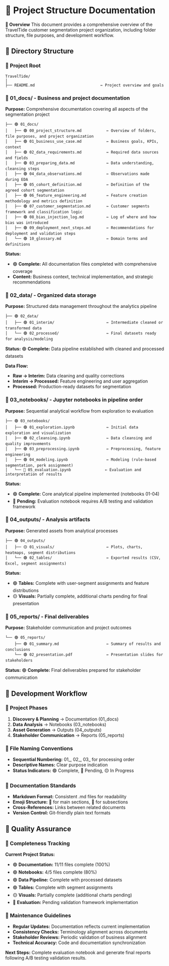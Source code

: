# 📕 Project Structure Documentation

**📌 Overview**
This document provides a comprehensive overview of the TravelTide customer segmentation project organization, including folder structure, file purposes, and development workflow.

## 📕 Directory Structure

### 📌 Project Root
```
TravelTide/
│
├── README.md                             ← Project overview and goals
```

### 📌 01_docs/ - Business and project documentation
**Purpose:** Comprehensive documentation covering all aspects of the segmentation project
```
├── 🟢 01_docs/
│   ├── 🟢 00_project_structure.md           ← Overview of folders, file purposes, and project organization
│   ├── 🟢 01_business_use_case.md           ← Business goals, KPIs, context
│   ├── 🟢 02_data_requirements.md           ← Required data sources and fields
│   ├── 🟢 03_preparing_data.md              ← Data understanding, cleansing steps
│   ├── 🟢 04_data_observations.md           ← Observations made during EDA
│   ├── 🟢 05_cohort_definition.md           ← Definition of the agreed cohort segmentation
│   ├── 🟢 06_feature_engineering.md         ← Feature creation methodology and metrics definition
│   ├── 🟢 07_customer_segmentation.md       ← Customer segments framework and classification logic
│   ├── 🟢 08_bias_injection_log.md          ← Log of where and how bias was introduced
│   ├── 🟢 09_deployment_next_steps.md       ← Recommendations for deployment and validation steps
│   └── 🟢 10_glossary.md                    ← Domain terms and definitions
```

**Status:** 
- 🟢 **Complete:** All documentation files completed with comprehensive coverage
- **Content:** Business context, technical implementation, and strategic recommendations

### 📌 02_data/ - Organized data storage
**Purpose:** Structured data management throughout the analytics pipeline
```
├── 🟢 02_data/
│   ├── 🟢 01_interim/                       ← Intermediate cleaned or transformed data
│   └── 🟢 02_processed/                     ← Final datasets ready for analysis/modeling
```

**Status:** 🟢 **Complete:** Data pipeline established with cleaned and processed datasets

**Data Flow:**
- **Raw → Interim:** Data cleaning and quality corrections
- **Interim → Processed:** Feature engineering and user aggregation
- **Processed:** Production-ready datasets for segmentation

### 📌 03_notebooks/ - Jupyter notebooks in pipeline order
**Purpose:** Sequential analytical workflow from exploration to evaluation
```
├── 🟢 03_notebooks/
│   ├── 🟢 01_exploration.ipynb              ← Initial data exploration and visualization
│   ├── 🟢 02_cleansing.ipynb                ← Data cleansing and quality improvements
│   ├── 🟢 03_preprocessing.ipynb            ← Preprocessing, feature engineering
│   ├── 🟢 04_modeling.ipynb                 ← Modeling (rule-based segmentation, perk assignment)
│   └── 🔴 05_evaluation.ipynb               ← Evaluation and interpretation of results
```

**Status:**
- 🟢 **Complete:** Core analytical pipeline implemented (notebooks 01-04)
- 🔴 **Pending:** Evaluation notebook requires A/B testing and validation framework

### 📌 04_outputs/ - Analysis artifacts
**Purpose:** Generated assets from analytical processes
```
├── 🟢 04_outputs/
│   ├── 🟡 01_visuals/                       ← Plots, charts, heatmaps, segment distributions
│   └── 🟢 02_tables/                        ← Exported results (CSV, Excel, segment assignments)
```

**Status:**
- 🟢 **Tables:** Complete with user-segment assignments and feature distributions
- 🟡 **Visuals:** Partially complete, additional charts pending for final presentation

### 📌 05_reports/ - Final deliverables
**Purpose:** Stakeholder communication and project outcomes
```
└── 🟢 05_reports/
    ├── 🟢 01_summary.md                     ← Summary of results and conclusions
    └── 🟢 02_presentation.pdf               ← Presentation slides for stakeholders
```

**Status:** 🟢 **Complete:** Final deliverables prepared for stakeholder communication

## 📕 Development Workflow

### 📌 Project Phases
1. **Discovery & Planning** → Documentation (01_docs)
2. **Data Analysis** → Notebooks (03_notebooks)
3. **Asset Generation** → Outputs (04_outputs)
4. **Stakeholder Communication** → Reports (05_reports)

### 📌 File Naming Conventions
- **Sequential Numbering:** 01_, 02_, 03_ for processing order
- **Descriptive Names:** Clear purpose indication
- **Status Indicators:** 🟢 Complete, 🔴 Pending, 🟡 In Progress

### 📌 Documentation Standards
- **Markdown Format:** Consistent .md files for readability
- **Emoji Structure:** 📕 for main sections, 📌 for subsections
- **Cross-References:** Links between related documents
- **Version Control:** Git-friendly plain text formats

## 📕 Quality Assurance

### 📌 Completeness Tracking
**Current Project Status:**
- 🟢 **Documentation:** 11/11 files complete (100%)
- 🟢 **Notebooks:** 4/5 files complete (80%)
- 🟢 **Data Pipeline:** Complete with processed datasets
- 🟢 **Tables:** Complete with segment assignments
- 🟡 **Visuals:** Partially complete (additional charts pending)
- 🔴 **Evaluation:** Pending validation framework implementation

### 📌 Maintenance Guidelines
- **Regular Updates:** Documentation reflects current implementation
- **Consistency Checks:** Terminology alignment across documents
- **Stakeholder Reviews:** Periodic validation of business alignment
- **Technical Accuracy:** Code and documentation synchronization

**Next Steps:** Complete evaluation notebook and generate final reports following A/B testing validation results.
